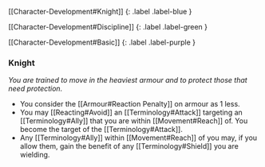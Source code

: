 
[[Character-Development#Knight]]
{: .label .label-blue }

[[Character-Development#Discipline]]
{: .label .label-green }

[[Character-Development#Basic]]
{: .label .label-purple }
### Knight
*You are trained to move in the heaviest armour and to protect those that need protection.*
* You consider the [[Armour#Reaction Penalty]] on armour as 1 less.
* You may [[Reacting#Avoid]] an [[Terminology#Attack]] targeting an [[Terminology#Ally]] that you are within [[Movement#Reach]] of. You become the target of the [[Terminology#Attack]].
* Any [[Terminology#Ally]] within [[Movement#Reach]] of you may, if you allow them, gain the benefit of any [[Terminology#Shield]] you are wielding.
